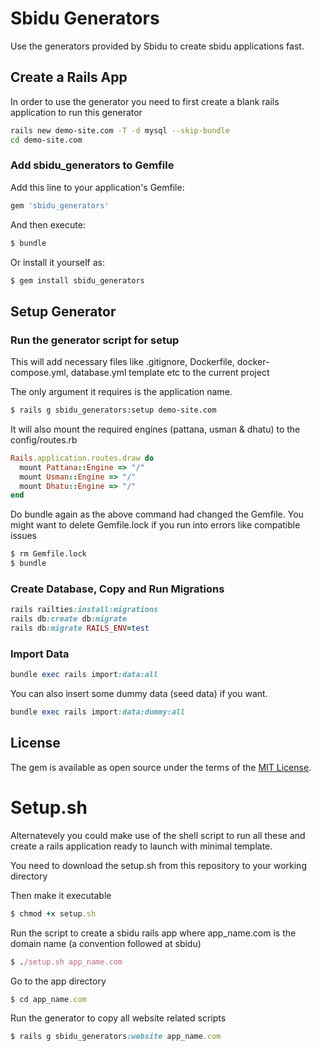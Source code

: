 # Sbidu Generators

Use the generators provided by Sbidu to create sbidu applications fast.

## Create a Rails App

In order to use the generator you need to first create a blank rails application to run this generator

```sh
rails new demo-site.com -T -d mysql --skip-bundle
cd demo-site.com
```
### Add sbidu_generators to Gemfile

Add this line to your application's Gemfile:

```ruby
gem 'sbidu_generators'
```

And then execute:
```bash
$ bundle
```

Or install it yourself as:
```bash
$ gem install sbidu_generators
```

## Setup Generator

### Run the generator script for setup

This will add necessary files like .gitignore, Dockerfile, docker-compose.yml, database.yml template etc to the current project 

The only argument it requires is the application name.

```sh
$ rails g sbidu_generators:setup demo-site.com
```

It will also mount the required engines (pattana, usman & dhatu) to the config/routes.rb

```ruby
Rails.application.routes.draw do
  mount Pattana::Engine => "/"
  mount Usman::Engine => "/"
  mount Dhatu::Engine => "/"
end
```

Do bundle again as the above command had changed the Gemfile.
You might want to delete Gemfile.lock if you run into errors like compatible issues
```bash
$ rm Gemfile.lock
$ bundle
```

### Create Database, Copy and Run Migrations

```ruby
rails railties:install:migrations
rails db:create db:migrate
rails db:migrate RAILS_ENV=test
```

### Import Data

```ruby
bundle exec rails import:data:all
```

You can also insert some dummy data (seed data) if you want.

```ruby
bundle exec rails import:data:dummy:all
```

## License
The gem is available as open source under the terms of the [MIT License](http://opensource.org/licenses/MIT).

# Setup.sh

Alternatevely you could make use of the shell script to run all these and create a rails application ready to launch with minimal template.

You need to download the setup.sh from this repository to your working directory

Then make it executable

```ruby
$ chmod +x setup.sh
```

Run the script to create a sbidu rails app where app_name.com is the domain name (a convention followed at sbidu)

```ruby
$ ./setup.sh app_name.com
```

Go to the app directory

```ruby
$ cd app_name.com
```

Run the generator to copy all website related scripts

```ruby
$ rails g sbidu_generators:website app_name.com
```

